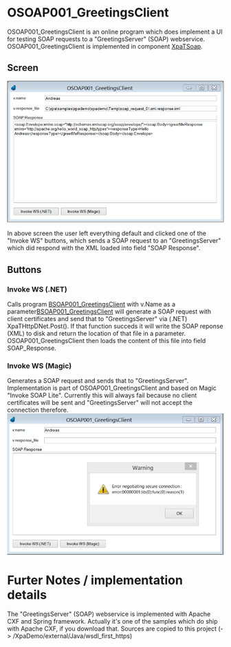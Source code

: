 # OSOAP001_GreetingsClient

OSOAP001_GreetingsClient is an online program which does implement a UI for testing SOAP requests to a "GreetingsServer" (SOAP) webservice. OSOAP001_GreetingsClient is implemented in component [XpaTSoap](/XpaDemo/Doc/Components/XpaTSoap).

## Screen
![OSOAP001_GreetingsClient](./OSOAP001_GreetingsClient_01.png) 

In above screen the user left everything default and clicked one of the "Invoke WS" buttons, which sends a SOAP request to an "GreetingsServer" which did respond with the XML loaded into field "SOAP Response". 

## Buttons
### Invoke WS (.NET)
Calls program [BSOAP001_GreetingsClient](BSOAP001_GreetingsClient.md) with v.Name as a parameter[BSOAP001_GreetingsClient](BSOAP001_GreetingsClient.md) will generate a SOAP request with client certificates and send that to "GreetingsServer" via (.NET) XpaTHttpDNet.Post(). If that function succeds it will write the SOAP reponse (XML) to disk and return the location of that file in a parameter. OSOAP001_GreetingsClient then loads the content of this file into field SOAP_Response.

### Invoke WS (Magic)
Generates a SOAP request and sends that to "GreetingsServer". Implementation is part of OSOAP001_GreetingsClient and based on Magic "Invoke SOAP Lite". Currently this will always fail because no client certificates will be sent and "GreetingsServer" will not accept the connection therefore.
![OSOAP001_GreetingsClient_Magic](./OSOAP001_GreetingsClient_02.png)

# Furter Notes / implementation details
The "GreetingsServer" (SOAP) webservice is implemented with Apache CXF and Spring framework. Actually it's one of the samples which do ship with Apache CXF, if you download that. Sources are copied to this project (-> /XpaDemo/external/Java/wsdl_first_https) 

